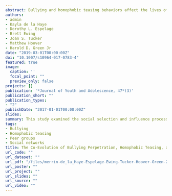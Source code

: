 ```yaml
---
abstract: Bullying and homophobic teasing behaviors affect the lives of many school aged children, often cooccur, and tend to peak in middle school. While bullying and homophobic teasing behaviors are known to be peer group phenomena, studies typically examine the associations at the individual or school levels. An examination of these behaviors at the peer group level can aid in our understanding of the formation and maintenance of peer groups that engage in these forms of aggressive behavior (selection), and the extent to which friends and the peer group impact individual rates of these aggressive behaviors (influence). In this longitudinal study, we assess the coevolution of friendship networks, bullying perpetration, and homophobic teasing among middle school students (n = 190) using a Stochastic Actor-Based Model (SABM) for longitudinal networks. Data were collected from 6–8thgrade students (Baseline age 12–15; 53% Female; 47% Male) across three waves of data. The sample was diverse with 58% African American, 31% White, and 11% Hispanic. Since bullying and homophobic teasing behaviors are related yet distinct forms of peer aggression, to capture the unique and combined effects of these behaviors we ran models separately and then together in a competing model. Results indicated that on average individuals with higher rates of bullying perpetration and homophobic teasing were associated with becoming increasingly popular as a friend. However, the effects were not linear, and individuals with the highest rates of bullying perpetration and homophobic teasing were less likely to receive friendship nominations. There was no evidence that bullying perpetration or homophobic teasing were associated with the number of friendship nominations made. Further, there was a preference for individuals to form or maintain friendships with peers who engaged in similar rates of homophobic namecalling; however, this effect was not found for bullying perpetration. Additionally, changes in individual rates of bullying perpetration were not found to be predicted by the bullying perpetration of their friends; however, changes in adolescent homophobic teasing were predicted by the homophobic teasing behaviors of their friends. In a competing model that combined bullying perpetration and homophobic teasing, we found no evidence that these behaviors were associated with popularity. These findings are likely due to the high association between bullying perpetration and homophobic teasing combined with the small sample size. However, friendship selection was based on homophobic name-calling, such that, there was a preference to befriend individuals with similar rates of homophobic teasing. We also examined several risk factors (dominance, traditional masculinity, impulsivity, femininity, positive attitudes of bullying, and neighborhood violence), although, impulsivity was the only covariate that was associated with higher levels of bullying perpetration and homophobic teasing. More specifically, youth with higher rates of impulsivity engaged in higher rates of bullying perpetration and homophobic teasing over time. The findings suggest bullying perpetration and homophobic teasing have important influences on friendship formation, and close friendships influence youth’s engagement in homophobic teasing. Implications for prevention and intervention efforts are discussed in terms of targeting peer groups and popular peers to help reduce rates of these aggressive behaviors.
authors:
- admin
- Kayla de la Haye
- Dorothy L. Espelage
- Brett Ewing
- Joan S. Tucker
- Matthew Hoover
- Harold D. Green Jr
date: "2019-03-01T00:00:00Z"
doi: "10.1007/s10964-017-0783-4"
featured: true
image:
  caption: ''
  focal_point: ""
  preview_only: false
projects: []
publication: '*Journal of Youth and Adolescence, 47*(3)'
publication_short: ""
publication_types:
- "2"
publishDate: "2017-01-01T00:00:00Z"
slides: 
summary: This study examined the social selection and influence processes related to bullying and homophobic teasing behaviors, using a Stochastic Actor-Based Model (SABM) for longitudinal networks
tags:
- Bullying
- Homophobic teasing
- Peer groups
- Social networks
title: The Co-Evolution of Bullying Perpetration, Homophobic Teasing, and a School Friendship Network
url_code: ""
url_dataset: ""
url_pdf: "/files/merrin-de_la_Haye-Espelage-Ewing-Tucker-Hoover-Green-2018.pdf"
url_poster: ""
url_project: ""
url_slides: ""
url_source: ""
url_video: ""
---
```

